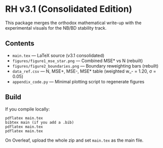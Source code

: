 
# RH v3.1 (Consolidated Edition)

This package merges the orthodox mathematical write-up with the experimental visuals for the NB/BD stability track.

## Contents
- `main.tex` — LaTeX source (v3.1 consolidated)
- `figures/figure1_mse_star.png` — Combined MSE* vs N (rebuilt)
- `figures/figure2_boundaries.png` — Boundary reweighting bars (rebuilt)
- `data_ref.csv` — N, MSE+, MSE-, MSE* table (weighted w_- = 1.20, σ = 0.05)
- `appendix_code.py` — Minimal plotting script to regenerate figures

## Build
If you compile locally:
```
pdflatex main.tex
bibtex main (if you add a .bib)
pdflatex main.tex
pdflatex main.tex
```
On Overleaf, upload the whole zip and set `main.tex` as the main file.
